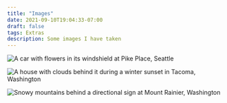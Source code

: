 ```yaml
---
title: "Images"
date: 2021-09-10T19:04:33-07:00
draft: false
tags: Extras
description: Some images I have taken
---
```


![A car with flowers in its windshield at Pike Place, Seattle](/img/car.jpg)

![A house with clouds behind it during a winter sunset in Tacoma, Washington](/img/house.jpg)

![Snowy mountains behind a directional sign at Mount Rainier, Washington](/img/mountainous.jpg)